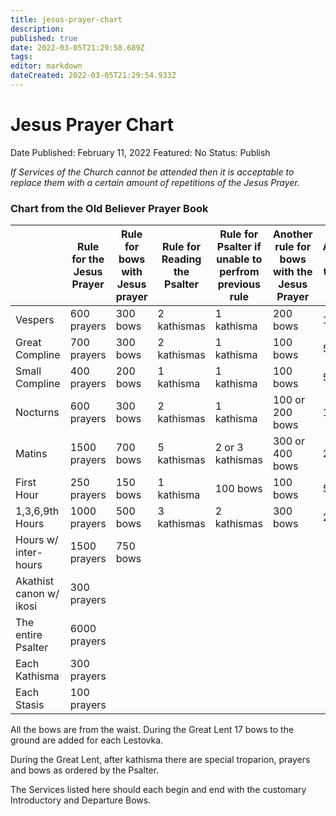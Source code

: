 ```yaml
---
title: jesus-prayer-chart
description: 
published: true
date: 2022-03-05T21:29:58.689Z
tags: 
editor: markdown
dateCreated: 2022-03-05T21:29:54.933Z
---
```


# Jesus Prayer Chart

Date Published: February 11, 2022
Featured: No
Status: Publish

*If Services of the Church cannot be attended then it is acceptable to replace them with a certain amount of repetitions of the Jesus Prayer.*

### Chart from the Old Believer Prayer Book

|  | Rule for the Jesus Prayer | Rule for bows with Jesus prayer | Rule for Reading the Psalter | Rule for Psalter if unable to perfrom previous rule | Another rule for bows with the Jesus Prayer | Alternative rule from the nomo-canon |
| --- | --- | --- | --- | --- | --- | --- |
| Vespers | 600 prayers | 300 bows | 2 kathismas | 1 kathisma | 200 bows | 100 bows |
| Great Compline | 700 prayers | 300 bows | 2 kathismas | 1 kathisma | 100 bows | 50 bows |
| Small Compline | 400 prayers | 200 bows | 1 kathisma | 1 kathisma | 100 bows | 50 bows |
| Nocturns | 600 prayers | 300 bows | 2 kathismas | 1 kathisma | 100 or 200 bows | 100 bows |
| Matins | 1500 prayers | 700 bows | 5 kathismas | 2 or 3 kathismas | 300 or 400 bows | 200 bows |
| First Hour | 250 prayers | 150 bows | 1 kathisma | 100 bows | 100 bows | 50 bows |
| 1,3,6,9th Hours | 1000 prayers | 500 bows | 3 kathismas | 2 kathismas | 300 bows | 200 bows |
| Hours w/ inter-hours | 1500 prayers | 750 bows |  |  |  |  |
| Akathist canon w/ ikosi | 300 prayers |  |  |  |  |  |
| The entire Psalter | 6000 prayers |  |  |  |  |  |
| Each Kathisma | 300 prayers |  |  |  |  |  |
| Each Stasis | 100 prayers |  |  |  |  |  |

All the bows are from the waist. During the Great Lent 17 bows to the ground are added for each Lestovka.

During the Great Lent, after kathisma there are special troparion, prayers and bows as ordered by the Psalter.

The Services listed here should each begin and end with the customary Introductory and Departure Bows.